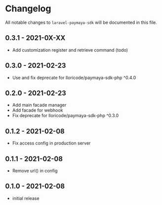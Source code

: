 # Changelog

All notable changes to `laravel-paymaya-sdk` will be documented in this file.

## 0.3.1 - 2021-0X-XX

- Add customization register and retrieve command (todo)

## 0.3.0 - 2021-02-23

- Use and fix deprecate for lloricode/paymaya-sdk-php ^0.4.0

## 0.2.0 - 2021-02-23

- Add main facade manager
- Add facade for webhook
- Fix deprecate for lloricode/paymaya-sdk-php ^0.3.0

## 0.1.2 - 2021-02-08

- Fix access config in production server

## 0.1.1 - 2021-02-08

- Remove url() in config

## 0.1.0 - 2021-02-08

- initial release
